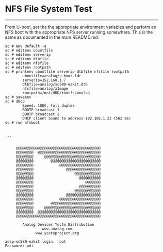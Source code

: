 # NFS File System Test
-----------------------------------


From U-boot, set the the appropriate environment variables and perform an NFS boot with the appropriate NFS server running somewhere.  This is the same as documented in the main README.md:

```
sc # env default -a
sc # editenv ubootfile
sc # editenv serverip
sc # editenv dtbfile
sc # editenv nfsfile
sc # editenv rootpath
sc # printenv ubootfile serverip dtbfile nfsfile rootpath
		ubootfile=analog/u-boot.ldr
		serverip=192.168.1.7
		dtbfile=analog/sc589-ezkit.dtb
		nfsfile=analog/zImage
		rootpath=/mnt/HDD/rootfs/analog
sc # saveenv
sc # dhcp
		Speed: 1000, full duplex
		BOOTP broadcast 1
		BOOTP broadcast 2
		DHCP client bound to address 192.168.1.33 (562 ms)
sc # run nfsboot


...


     @@@@@@@@@@@@@@@@@@@@@@@@@@@@@@@@@@@@@@@
     @@@@@@@@  @@@@@@@@@@@@@@@@@@@@@@@@@@@@@     
     @@@@@@@@     @@@@@@@@@@@@@@@@@@@@@@@@@@
     @@@@@@@@        @@@@@@@@@@@@@@@@@@@@@@@
     @@@@@@@@            @@@@@@@@@@@@@@@@@@@
     @@@@@@@@               @@@@@@@@@@@@@@@@
     @@@@@@@@                   @@@@@@@@@@@@
     @@@@@@@@                     @@@@@@@@@@
     @@@@@@@@                        @@@@@@@
     @@@@@@@@                     @@@@@@@@@@
     @@@@@@@@                   @@@@@@@@@@@@
     @@@@@@@@               @@@@@@@@@@@@@@@@
     @@@@@@@@            @@@@@@@@@@@@@@@@@@@
     @@@@@@@@        @@@@@@@@@@@@@@@@@@@@@@@
     @@@@@@@@     @@@@@@@@@@@@@@@@@@@@@@@@@@
     @@@@@@@@  @@@@@@@@@@@@@@@@@@@@@@@@@@@@@
     @@@@@@@@@@@@@@@@@@@@@@@@@@@@@@@@@@@@@@@

        Analog Devices Yocto Distribution
                 www.analog.com
              www.yoctoproject.org
     
adsp-sc589-ezkit login: root
Password: adi

```
